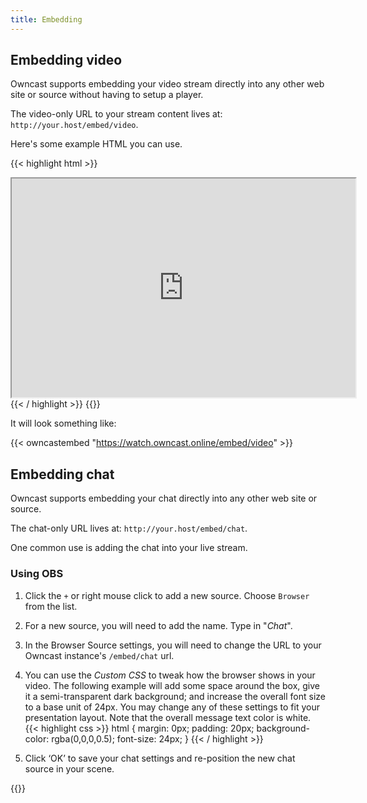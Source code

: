 ```yaml
---
title: Embedding
---
```


## Embedding video

Owncast supports embedding your video stream directly into any other web site or source without having to setup a player.

The video-only URL to your stream content lives at: `http://your.host/embed/video`.

Here's some example HTML you can use.

{{< highlight html >}}
<iframe
  src="http://your.host/embed/video"
  title="Owncast"
  height="350px" width="550px"
  referrerpolicy="origin"
  scrolling="no"
  allowfullscreen>
</iframe>
{{< / highlight >}}
{{<versionsupport feature="embedding video" version="0.0.2">}}

It will look something like:

{{< owncastembed "https://watch.owncast.online/embed/video" >}}



## Embedding chat

Owncast supports embedding your chat directly into any other web site or source.

The chat-only URL lives at: `http://your.host/embed/chat`.

One common use is adding the chat into your live stream.

### Using OBS

1. Click the `+` or right mouse click to add a new source. Choose `Browser` from the list.
1. For a new source, you will need to add the name. Type in "_Chat_".
1. In the Browser Source settings, you will need to change the URL to your Owncast instance's `/embed/chat` url.
1. You can use the _Custom CSS_ to tweak how the browser shows in your video.  The following example will add some space around the box, give it a semi-transparent dark background; and increase the overall font size to a base unit of 24px. You may change any of these settings to fit your presentation layout. Note that the overall message text color is white.
{{< highlight css >}}
html {
  margin: 0px;
  padding: 20px;
  background-color: rgba(0,0,0,0.5);
  font-size: 24px;
}
{{< / highlight >}}

1. Click ‘OK’ to save your chat settings and re-position the new chat source in your scene.


{{<versionsupport feature="embedding chat" version="0.0.2">}}
